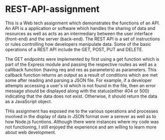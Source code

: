 # REST-API-assignment
This is a Web tech assignment which demonstrates the functions of an API. An API is a application or software which handles the sharing of data and resources as well as acts as an intermediary between the user interface (front-end) and the server (back-end). The REST API is a set of instructions or rules controlling how developers manipulate data. Some of the basic operations of a REST API include the GET, POST, PUT and DELETE.

The GET endpoints were implemented by first using a get function which is part of the Express module and passing the respective routes as well as a calllback function (having req and res as parameters) as parameters. This callback function returns an output as a result of conditions which are met some after reading and parsing a JSON file. For example, if a developer attempts accessing a user's id which is not found in the file, then an error message should be displayed along with the status(either 404 or 500) indicating that the data does not exist. Otherwise, it should return the data as a JavaScript object.   

THis assignment has exposed me to the various operations and processes involved in the display of data in JSON format over a serever as well as to how Node.js fucntions. Although there were instances where my code was not functioning, I still enjoyed the experience and am willing to learn more about web development. 
